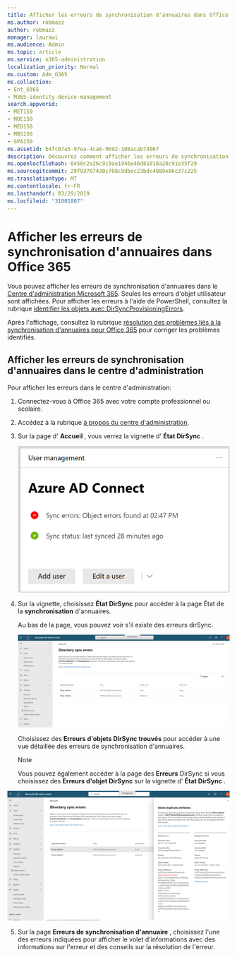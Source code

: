 ```yaml
---
title: Afficher les erreurs de synchronisation d'annuaires dans Office 365
ms.author: robmazz
author: robmazz
manager: laurawi
ms.audience: Admin
ms.topic: article
ms.service: o365-administration
localization_priority: Normal
ms.custom: Adm_O365
ms.collection:
- Ent_O365
- M365-identity-device-management
search.appverid:
- MET150
- MOE150
- MED150
- MBS150
- GPA150
ms.assetid: b4fc07a5-97ea-4ca6-9692-108acab74067
description: Découvrez comment afficher les erreurs de synchronisation d'annuaires dans le centre d'administration Microsoft 365.
ms.openlocfilehash: 8450c2e26c9c9ae194be46d81018a20c91e35f29
ms.sourcegitcommit: 29f937b7430c708c9dbec23bdc4089e86c37c225
ms.translationtype: MT
ms.contentlocale: fr-FR
ms.lasthandoff: 03/29/2019
ms.locfileid: "31001807"
---
```

# <a name="view-directory-synchronization-errors-in-office-365"></a>Afficher les erreurs de synchronisation d'annuaires dans Office 365

Vous pouvez afficher les erreurs de synchronisation d'annuaires dans le [Centre d'administration Microsoft 365](https://admin.microsoft.com). Seules les erreurs d'objet utilisateur sont affichées. Pour afficher les erreurs à l'aide de PowerShell, consultez la rubrique [identifier les objets avec DirSyncProvisioningErrors](https://docs.microsoft.com/azure/active-directory/hybrid/how-to-connect-syncservice-duplicate-attribute-resiliency).

Après l'affichage, consultez la rubrique [résolution des problèmes liés à la synchronisation d'annuaires pour Office 365](fix-problems-with-directory-synchronization.md) pour corriger les problèmes identifiés.
  
## <a name="view-directory-synchronization-errors-in-the-admin-center"></a>Afficher les erreurs de synchronisation d'annuaires dans le centre d'administration

Pour afficher les erreurs dans le centre d'administration:
  
1. Connectez-vous à Office 365 avec votre compte professionnel ou scolaire. 
    
2. Accédez à la rubrique [à propos du centre d'administration](https://support.office.com/article/758befc4-0888-4009-9f14-0d147402fd23).
    
3. Sur la page d' **Accueil** , vous verrez la vignette d' **État DirSync** . 
    
    ![Vignette d'État dirSync dans l'aperçu du centre d'administration](media/060006e9-de61-49d5-8979-e77cda198e71.png)
  
4. Sur la vignette, choisissez **État DirSync** pour accéder à la page État de la **synchronisation** d'annuaires. 
    
    Au bas de la page, vous pouvez voir s'il existe des erreurs dirSync.
    
    ![Sur la page État de la synchronisation d'annuaires, vous pouvez voir s'il existe des erreurs d'objet dirSync](media/882094a3-80d3-4aae-b90b-78b27047974c.png)
  
    Choisissez des **Erreurs d'objets DirSync trouvés** pour accéder à une vue détaillée des erreurs de synchronisation d'annuaires. 
    
    > [!NOTE]
    > Vous pouvez également accéder à la page des **Erreurs** DirSync si vous choisissez des **Erreurs d'objet DirSync** sur la vignette d' **État DirSync** . 
  
![Page des erreurs dirSync](media/a6e302d4-6be7-4e3a-b4b5-81c5a2c02952.png)
  
5. Sur la page **Erreurs de synchronisation d'annuaire** , choisissez l'une des erreurs indiquées pour afficher le volet d'informations avec des informations sur l'erreur et des conseils sur la résolution de l'erreur. 
